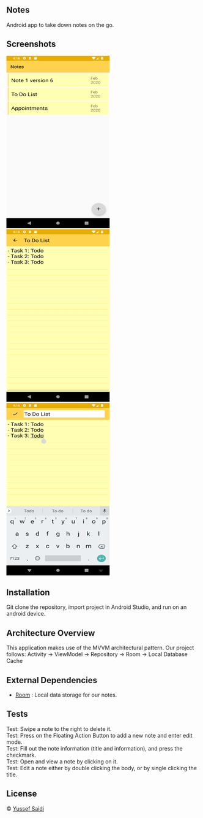 ## Notes
Android app to take down notes on the go.

## Screenshots
<p>
  <img src="/Screenshots/Screenshot_1582319780.png" width="270" height="450"/>
  <img src="/Screenshots/Screenshot_1582319789.png" width="270" height="450"/>
  <img src="/Screenshots/Screenshot_1582319798.png" width="270" height="450"/>
</p>

## Installation
Git clone the repository, import project in Android Studio, and run on an android device.

## Architecture Overview
This application makes use of the MVVM architectural pattern. 
Our project follows: Activity -> ViewModel -> Repository -> Room -> Local Database Cache

## External Dependencies
- [Room](https://developer.android.com/topic/libraries/architecture/room)
: Local data storage for our notes.

## Tests
Test: Swipe a note to the right to delete it. </br>
Test: Press on the Floating Action Button to add a new note and enter edit mode. </br>
Test: Fill out the note information (title and information), and press the checkmark. </br>
Test: Open and view a note by clicking on it. </br>
Test: Edit a note either by double clicking the body, or by single clicking the title. </br>

## License
© [Yussef Saidi](https://yussefsaidi.me/)

